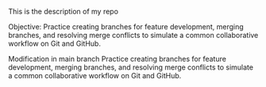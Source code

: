 This is the description of my repo

Objective: Practice creating branches for feature development, merging branches, and resolving merge conflicts to simulate a common collaborative workflow on Git and GitHub.

Modification in main branch
 Practice creating branches for feature development, merging branches, and resolving merge conflicts to simulate a common collaborative workflow on Git and GitHub.

